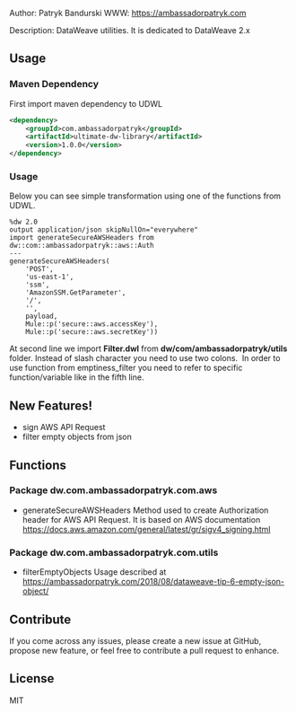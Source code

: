 Author: Patryk Bandurski
WWW: https://ambassadorpatryk.com

Description:
DataWeave utilities. It is dedicated to DataWeave 2.x

## Usage
### Maven Dependency
First import maven dependency to UDWL
```xml
<dependency>
	<groupId>com.ambassadorpatryk</groupId>
	<artifactId>ultimate-dw-library</artifactId>
	<version>1.0.0</version>
</dependency>
```
### Usage
Below you can see simple transformation using one of the functions from UDWL.
```
%dw 2.0
output application/json skipNullOn="everywhere"
import generateSecureAWSHeaders from dw::com::ambassadorpatryk::aws::Auth
---
generateSecureAWSHeaders(
	'POST', 
	'us-east-1', 
	'ssm',
	'AmazonSSM.GetParameter', 
	'/', 
	'', 
	payload, 
	Mule::p('secure::aws.accessKey'), 
	Mule::p('secure::aws.secretKey'))

```
At second line we import **Filter.dwl** from **dw/com/ambassadorpatryk/utils** folder. Instead of slash character you need to use two colons.  In order to use function from emptiness_filter you need to refer to specific function/variable like in the fifth line.
## New Features!
  - sign AWS API Request
  - filter empty objects from json
 
## Functions

### Package dw.com.ambassadorpatryk.com.aws
  - generateSecureAWSHeaders
  Method used to create Authorization header for AWS API Request. It is based on AWS documentation https://docs.aws.amazon.com/general/latest/gr/sigv4_signing.html 

### Package dw.com.ambassadorpatryk.com.utils
  - filterEmptyObjects
  Usage described at https://ambassadorpatryk.com/2018/08/dataweave-tip-6-empty-json-object/
 
## Contribute
If you come across any issues, please create a new issue at GitHub, propose new feature, or feel free to contribute a pull request to enhance.
## License
MIT